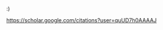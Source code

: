 :)

https://scholar.google.com/citations?user=quUD7h0AAAAJ
<!---
mroelsgaard/mroelsgaard is a ✨ special ✨ repository because its `README.md` (this file) appears on your GitHub profile.
You can click the Preview link to take a look at your changes.
--->
